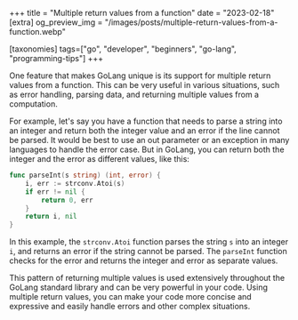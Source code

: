 +++
title = "Multiple return values from a function"
date = "2023-02-18"
[extra]
og_preview_img = "/images/posts/multiple-return-values-from-a-function.webp"

[taxonomies]
tags=["go", "developer", "beginners", "go-lang", "programming-tips"]
+++

One feature that makes GoLang unique is its support for multiple return values from a function. This can be very useful in various situations, such as error handling, parsing data, and returning multiple values from a computation.

For example, let's say you have a function that needs to parse a string into an integer and return both the integer value and an error if the line cannot be parsed. It would be best to use an out parameter or an exception in many languages to handle the error case. But in GoLang, you can return both the integer and the error as different values, like this:

```go
func parseInt(s string) (int, error) {
    i, err := strconv.Atoi(s)
    if err != nil {
        return 0, err
    }
    return i, nil
}
```

In this example, the `strconv.Atoi` function parses the string `s` into an integer `i`, and returns an error if the string cannot be parsed. The `parseInt` function checks for the error and returns the integer and error as separate values.

This pattern of returning multiple values is used extensively throughout the GoLang standard library and can be very powerful in your code. Using multiple return values, you can make your code more concise and expressive and easily handle errors and other complex situations.

